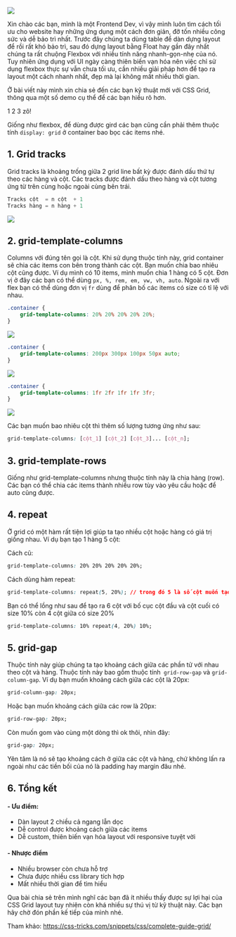 ![](https://images.viblo.asia/74913ae5-58b9-4253-80a7-9c021a22ec1a.png)

Xin chào các bạn, mình là một Frontend Dev, vì vậy mình luôn tìm cách tối ưu cho website hay những ứng dụng một cách đơn giản, đỡ tốn nhiều công sức và dễ bảo trì nhất. Trước đây chúng ta dùng table để dàn dựng layout để rồi rất khó bảo trì, sau đó dựng layout bằng Float hay gần đây nhất chúng ta rất chuộng Flexbox với nhiều tính năng nhanh-gọn-nhẹ của nó. Tuy nhiên ứng dụng với UI ngày càng thiên biến vạn hóa nên việc chỉ sử dụng flexbox thực sự vẫn chưa tối ưu, cần nhiều giải pháp hơn để tạo ra layout một cách nhanh nhất, đẹp mà lại không mất nhiều thời gian.

Ở bài viết này mình xin chia sẻ đến các bạn kỹ thuật mới với CSS Grid, thông qua một số demo cụ thể để các bạn hiểu rõ hơn.

1 2 3 zô!

Giống như flexbox, để dùng được gird các bạn cũng cần phải thêm thuộc tính `display: grid` ở container bao bọc các items nhé.

## 1. Grid tracks

Grid tracks là khoảng trống giữa 2 grid line bất kỳ được đánh dấu thứ tự theo các hàng và cột. Các tracks được đánh dấu theo hàng và cột tương ứng từ trên cùng hoặc ngoài cùng bên trái.
```javascript
Tracks cột  = n cột  + 1
Tracks hàng = n hàng + 1
````
![](https://images.viblo.asia/bb5ed3b8-16e6-490e-9eca-9c48da359735.png)

## 2. grid-template-columns
Columns với đúng tên gọi là cột. Khi sử dụng thuộc tính này, grid container sẽ chia các items con bên trong thành các cột. Bạn muốn chia bao nhiêu cột cũng được.
Ví dụ mình có 10 items, mình muốn chia 1 hàng có 5 cột. Đơn vị ở đây các bạn có thể dùng `px, %, rem, em, vw, vh, auto`. Ngoài ra với flex bạn có thể dùng đơn vị `fr` dùng để phân bố các items có size có tỉ lệ với nhau.

```css
.container {
	grid-template-columns: 20% 20% 20% 20% 20%;
}
```

![](https://images.viblo.asia/d0a73bae-0475-4df3-a02e-e63a9f2c840b.jpg)

```css
.container {
	grid-template-columns: 200px 300px 100px 50px auto;
}
```

![](https://images.viblo.asia/89641050-87a9-420e-96e3-32a7bba4a00d.jpg)

```css
.container {
	grid-template-columns: 1fr 2fr 1fr 1fr 3fr;
}
```

![](https://images.viblo.asia/6b276b89-25c3-4158-ac6e-1d3385f89da9.jpg)

Các bạn muốn bao nhiêu cột thì thêm số lượng tương ứng như sau:

```css
grid-template-columns: [cột_1] [cột_2] [cột_3]... [cột_n];
```

## 3. grid-template-rows
Giống như grid-template-columns nhưng thuộc tính này là chia hàng (row). Các bạn có thể chia các items thành nhiều row tùy vào yêu cầu hoặc để auto cũng được.

## 4. repeat
Ở grid có một hàm rất tiện lợi giúp ta tạo nhiều cột hoặc hàng có giá trị giống nhau.
Ví dụ bạn tạo 1 hàng 5 cột:

Cách cũ:

```css
grid-template-columns: 20% 20% 20% 20% 20%;
```

Cách dùng hàm repeat:

```css
grid-template-columns: repeat(5, 20%); // trong đó 5 là số cột muốn tạo, 20% là độ rộng của cột
```

Bạn có thể lồng như sau để tạo ra 6 cột với bố cục cột đầu và cột cuối có size 10% còn 4 cột giữa có size 20%
```css
grid-template-columns: 10% repeat(4, 20%) 10%;
```

## 5. grid-gap
Thuộc tính này giúp chúng ta tạo khoảng cách giữa các phần tử với nhau theo cột và hàng. Thuộc tính này bao gồm thuộc tính` grid-row-gap` và `grid-column-gap`.
Ví dụ bạn muốn khoảng cách giữa các cột là 20px:
```css
grid-column-gap: 20px;
```
Hoặc bạn muốn khoảng cách giữa các row là 20px:
```css
grid-row-gap: 20px;
```
Còn muốn gom vào cùng một dòng thì ok thôi, nhìn đây:
```css
grid-gap: 20px;
```
Yên tâm là nó sẽ tạo khoảng cách ở giữa các cột và hàng, chứ không lấn ra ngoài như các tiền bối của nó là padding hay margin đâu nhé.

## 6. Tổng kết
#### - Ưu điểm:
+ Dàn layout 2 chiều cả ngang lẫn dọc
 + Dễ control được khoảng cách giữa các items
 + Dễ custom, thiên biến vạn hóa layout với responsive tuyệt vời

#### - Nhược điểm
 + Nhiều browser còn chưa hỗ trợ
 + Chưa được nhiều css library tích hợp
 + Mất nhiều thời gian để tìm hiểu

Qua bài chia sẻ trên mình nghĩ các bạn đã ít nhiều thấy được sự lợi hại của CSS Grid layout tuy nhiên còn khá nhiều sự thú vị từ kỹ thuật này. Các bạn hãy chờ đón phần kế tiếp của mình nhé.

Tham khảo: https://css-tricks.com/snippets/css/complete-guide-grid/